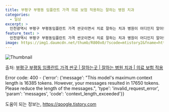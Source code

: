 ```yaml
---
title: 부평구 부평동 임플란트 가격 의료 보험 적용하는 잘하는 병원 치과
categories:
  - 일상
excerpt: >
  인천광역시 부평구 부평동임플란트 가격 싼곳이면서 치료 잘하는 치과 병원이 어디인지 알아보도록 하겠습니다. 인천광역시 부평구 부평동에 위치한 고운이라인치과의원 굿모닝플러스치과의원 남부치과의원 내이사랑치과의원 내추럴치과의원 뉴욕치과의원 다인치과의원 동아미치과의원 로고스치과의원 김건일치과의원 맑은샘치과의원 미소드림부평미치과의원 미소부부치과의원 미소하나치과의원 믿음치과의원 바른민치과의원 바른이예쁜이치과의원 박상욱치과의원 박승병치과의원 별플란트치과의원 부평나우치과의원 부평미소하나치과의원 부평미치과의원 부평백세플란트치과의원 부평스마트치과의원 부평아름다운치과의원 부평아트치과의원 부평안치과의원 부평우리치과의원 부평유디치과의원 부평포샤르치과의원 부평효치과의원 사과나무치과의원 사람사랑치과의원 서울이건치과의원 서울제일치과의..
feature_text: >
  인천광역시 부평구 부평동임플란트 가격 싼곳이면서 치료 잘하는 치과 병원이 어디인지 알아보도록 하겠습니다. 인천광역시 부평구 부평동에 위치한 고운이라인치과의원 굿모닝플러스치과의원 남부치과의원 내이사랑치과의원 내추럴치과의원 뉴욕치과의원 다인치과의원 동아미치과의원 로고스치과의원 김건일치과의원 맑은샘치과의원 미소드림부평미치과의원 미소부부치과의원 미소하나치과의원 믿음치과의원 바른민치과의원 바른이예쁜이치과의원 박상욱치과의원 박승병치과의원 별플란트치과의원 부평나우치과의원 부평미소하나치과의원 부평미치과의원 부평백세플란트치과의원 부평스마트치과의원 부평아름다운치과의원 부평아트치과의원 부평안치과의원 부평우리치과의원 부평유디치과의원 부평포샤르치과의원 부평효치과의원 사과나무치과의원 사람사랑치과의원 서울이건치과의원 서울제일치과의..
image: https://img1.daumcdn.net/thumb/R800x0/?scode=mtistory2&fname=https%3A%2F%2Fblog.kakaocdn.net%2Fdn%2FbkWwm5%2FbtsGYA7XFrO%2FZkcoE4klAWY3WkYAoqKMCk%2Fimg.webp
---
```


![Thumbnail](https://img1.daumcdn.net/thumb/R800x0/?scode=mtistory2&fname=https%3A%2F%2Fblog.kakaocdn.net%2Fdn%2FbkWwm5%2FbtsGYA7XFrO%2FZkcoE4klAWY3WkYAoqKMCk%2Fimg.webp)

<p>출처: <a href="https://qoogle.tistory.com/6946" rel="dofollow">부평구 부평동 임플란트 가격 싼곳 | 잘하는곳 | 잘하는 병원 치과 | 의료 보험 적용</a> </p>

Error code: 400 - {'error': {'message': "This model's maximum context length
is 16385 tokens. However, your messages resulted in 17650 tokens. Please
reduce the length of the messages.", 'type': 'invalid_request_error', 'param':
'messages', 'code': 'context_length_exceeded'}}

 

도움이 되는 정보는, <a href="https://qoogle.tistory.com" rel="dofollow">https://qoogle.tistory.com</a>


